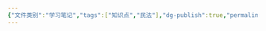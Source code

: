 ```yaml
---
{"文件类别":"学习笔记","tags":["知识点","民法"],"dg-publish":true,"permalink":"/学习笔记studyup/民法总论/买卖合同关系/","dgPassFrontmatter":true,"created":"2024-10-24T22:55:05.982+08:00","updated":"2024-10-24T22:55:06.517+08:00"}
---
```


